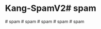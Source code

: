 # Kang-SpamV2#   s p a m  
 #   s p a m  
 #   s p a m  
 #   s p a m  
 #   s p a m  
 #   s p a m  
 